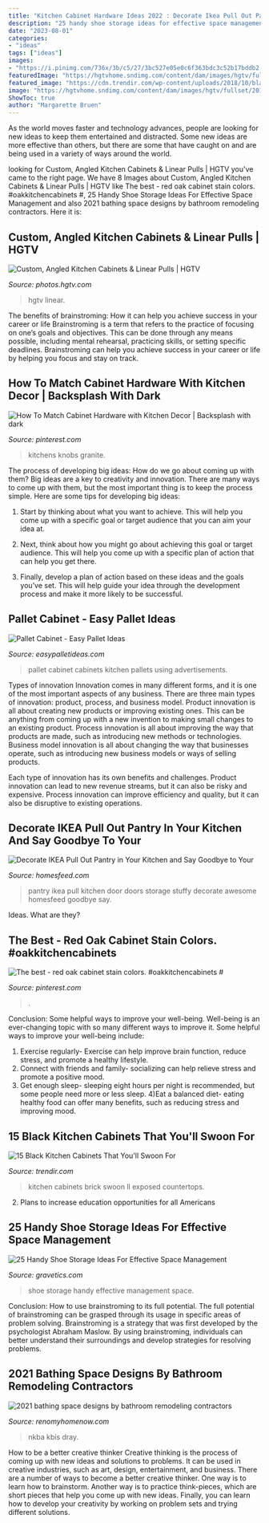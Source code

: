 ```yaml
---
title: "Kitchen Cabinet Hardware Ideas 2022 : Decorate Ikea Pull Out Pantry In Your Kitchen And Say Goodbye To Your"
description: "25 handy shoe storage ideas for effective space management"
date: "2023-08-01"
categories:
- "ideas"
tags: ["ideas"]
images:
- "https://i.pinimg.com/736x/3b/c5/27/3bc527e05e0c6f363bdc3c52b17bddb2.jpg"
featuredImage: "https://hgtvhome.sndimg.com/content/dam/images/hgtv/fullset/2015/6/15/1/David-Stimmel_Van-Pelt-Kitchen_5.jpg.rend.hgtvcom.966.1449.suffix/1434401123402.jpeg"
featured_image: "https://cdn.trendir.com/wp-content/uploads/2018/10/black-cabinets-with-exposed-brick-wall-kitchen.jpg"
image: "https://hgtvhome.sndimg.com/content/dam/images/hgtv/fullset/2015/6/15/1/David-Stimmel_Van-Pelt-Kitchen_5.jpg.rend.hgtvcom.966.1449.suffix/1434401123402.jpeg"
ShowToc: true
author: "Margarette Bruen"
---
```



As the world moves faster and technology advances, people are looking for new ideas to keep them entertained and distracted. Some new ideas are more effective than others, but there are some that have caught on and are being used in a variety of ways around the world.

	

		
looking for Custom, Angled Kitchen Cabinets &amp; Linear Pulls | HGTV you've came to the right page. We have 8 Images about Custom, Angled Kitchen Cabinets &amp; Linear Pulls | HGTV like The best - red oak cabinet stain colors. #oakkitchencabinets #, 25 Handy Shoe Storage Ideas For Effective Space Management and also 2021 bathing space designs by bathroom remodeling contractors. Here it is:
		
    
## Custom, Angled Kitchen Cabinets &amp; Linear Pulls | HGTV

<img loading=lazy src="https://hgtvhome.sndimg.com/content/dam/images/hgtv/fullset/2015/6/15/1/David-Stimmel_Van-Pelt-Kitchen_5.jpg.rend.hgtvcom.966.1449.suffix/1434401123402.jpeg" onerror="this.onerror=null;this.src='https://tse2.mm.bing.net/th?id=OIP.utDQIlOe5HooQ2DcCF3Z4wHaLH&amp;pid=15.1';" alt="Custom, Angled Kitchen Cabinets &amp; Linear Pulls | HGTV">

_Source: photos.hgtv.com_

>hgtv linear. 

	

The benefits of brainstroming: How it can help you achieve success in your career or life
Brainstroming is a term that refers to the practice of focusing on one’s goals and objectives. This can be done through any means possible, including mental rehearsal, practicing skills, or setting specific deadlines. Brainstroming can help you achieve success in your career or life by helping you focus and stay on track.

    
## How To Match Cabinet Hardware With Kitchen Decor | Backsplash With Dark

<img loading=lazy src="https://i.pinimg.com/736x/83/ab/fb/83abfb6a2c2ff747f3d57690b919281a.jpg" onerror="this.onerror=null;this.src='https://tse4.mm.bing.net/th?id=OIP.pBtetEi4Z130pyDMNgJ_HwHaLH&amp;pid=15.1';" alt="How To Match Cabinet Hardware with Kitchen Decor | Backsplash with dark">

_Source: pinterest.com_

>kitchens knobs granite. 

	

The process of developing big ideas: How do we go about coming up with them?
Big ideas are a key to creativity and innovation. There are many ways to come up with them, but the most important thing is to keep the process simple. Here are some tips for developing big ideas:
1. Start by thinking about what you want to achieve. This will help you come up with a specific goal or target audience that you can aim your idea at.

2. Next, think about how you might go about achieving this goal or target audience. This will help you come up with a specific plan of action that can help you get there.

3. Finally, develop a plan of action based on these ideas and the goals you’ve set. This will help guide your idea through the development process and make it more likely to be successful.

    
## Pallet Cabinet - Easy Pallet Ideas

<img loading=lazy src="https://cdn.easypalletideas.com/wp-content/uploads/2016/11/sturdy-pallet-cabinet.jpg" onerror="this.onerror=null;this.src='https://tse2.mm.bing.net/th?id=OIP.xs-81pbXq9IlyGcjyRZ-nwHaJ4&amp;pid=15.1';" alt="Pallet Cabinet - Easy Pallet Ideas">

_Source: easypalletideas.com_

>pallet cabinet cabinets kitchen pallets using advertisements. 

	

Types of innovation
Innovation comes in many different forms, and it is one of the most important aspects of any business. There are three main types of innovation: product, process, and business model.
Product innovation is all about creating new products or improving existing ones. This can be anything from coming up with a new invention to making small changes to an existing product. Process innovation is all about improving the way that products are made, such as introducing new methods or technologies. Business model innovation is all about changing the way that businesses operate, such as introducing new business models or ways of selling products.

Each type of innovation has its own benefits and challenges. Product innovation can lead to new revenue streams, but it can also be risky and expensive. Process innovation can improve efficiency and quality, but it can also be disruptive to existing operations.

    
## Decorate IKEA Pull Out Pantry In Your Kitchen And Say Goodbye To Your

<img loading=lazy src="https://homesfeed.com/wp-content/uploads/2015/07/three-doors-ikea-pull-out-pantry-with-wooden-pull-out-doors-and-regular-door-plus-awesome-design-kitchen-furniture.jpg" onerror="this.onerror=null;this.src='https://tse3.mm.bing.net/th?id=OIP.uYYzF_UU1vz9ivDdiAalrQHaLJ&amp;pid=15.1';" alt="Decorate IKEA Pull Out Pantry in Your Kitchen and Say Goodbye to Your">

_Source: homesfeed.com_

>pantry ikea pull kitchen door doors storage stuffy decorate awesome homesfeed goodbye say. 

	

Ideas. What are they?

    
## The Best - Red Oak Cabinet Stain Colors. #oakkitchencabinets #

<img loading=lazy src="https://i.pinimg.com/736x/3b/c5/27/3bc527e05e0c6f363bdc3c52b17bddb2.jpg" onerror="this.onerror=null;this.src='https://tse2.mm.bing.net/th?id=OIP.GJAqRXYuOLLvO19-AZuGiQHaKK&amp;pid=15.1';" alt="The best - red oak cabinet stain colors. #oakkitchencabinets #">

_Source: pinterest.com_

>. 

	

Conclusion: Some helpful ways to improve your well-being.
Well-being is an ever-changing topic with so many different ways to improve it. Some helpful ways to improve your well-being include: 
1) Exercise regularly- Exercise can help improve brain function, reduce stress, and promote a healthy lifestyle. 
2) Connect with friends and family- socializing can help relieve stress and promote a positive mood. 
3) Get enough sleep- sleeping eight hours per night is recommended, but some people need more or less sleep. 
4)Eat a balanced diet- eating healthy food can offer many benefits, such as reducing stress and improving mood.

    
## 15 Black Kitchen Cabinets That You&#039;ll Swoon For

<img loading=lazy src="https://cdn.trendir.com/wp-content/uploads/2018/10/black-cabinets-with-exposed-brick-wall-kitchen.jpg" onerror="this.onerror=null;this.src='https://tse1.mm.bing.net/th?id=OIP.F11Cc3Z6jOXwqK_iqdB0wgHaLH&amp;pid=15.1';" alt="15 Black Kitchen Cabinets That You&#039;ll Swoon For">

_Source: trendir.com_

>kitchen cabinets brick swoon ll exposed countertops. 

	

2. Plans to increase education opportunities for all Americans 

    
## 25 Handy Shoe Storage Ideas For Effective Space Management

<img loading=lazy src="http://www.gravetics.com/wp-content/uploads/2017/07/Shoe-Storage-Cabinets.jpg" onerror="this.onerror=null;this.src='https://tse1.mm.bing.net/th?id=OIP.zYNfYHEGjTezJWFQN5dGOgHaJl&amp;pid=15.1';" alt="25 Handy Shoe Storage Ideas For Effective Space Management">

_Source: gravetics.com_

>shoe storage handy effective management space. 

	

Conclusion: How to use brainstroming to its full potential.
The full potential of brainstroming can be grasped through its usage in specific areas of problem solving. Brainstroming is a strategy that was first developed by the psychologist Abraham Maslow. By using brainstroming, individuals can better understand their surroundings and develop strategies for resolving problems.

    
## 2021 Bathing Space Designs By Bathroom Remodeling Contractors

<img loading=lazy src="https://www.renomyhomenow.com/blog/wp-content/uploads/2021/01/bathroom-remodeling.jpg" onerror="this.onerror=null;this.src='https://tse3.mm.bing.net/th?id=OIP.ch2oHedY2q_gcuOTSoADMAHaE8&amp;pid=15.1';" alt="2021 bathing space designs by bathroom remodeling contractors">

_Source: renomyhomenow.com_

>nkba kbis dray. 

	

How to be a better creative thinker
Creative thinking is the process of coming up with new ideas and solutions to problems. It can be used in creative industries, such as art, design, entertainment, and business. There are a number of ways to become a better creative thinker. One way is to learn how to brainstorm. Another way is to practice think-pieces, which are short pieces that help you come up with new ideas. Finally, you can learn how to develop your creativity by working on problem sets and trying different solutions.

